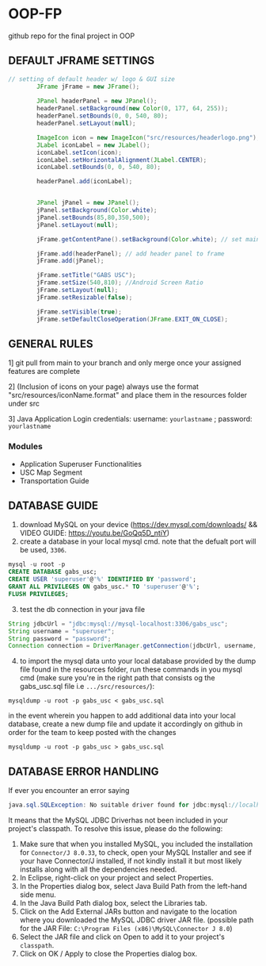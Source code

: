 # OOP-FP
github repo for the final project in OOP

## DEFAULT JFRAME SETTINGS
```java
// setting of default header w/ logo & GUI size
		JFrame jFrame = new JFrame();
		
		JPanel headerPanel = new JPanel();
		headerPanel.setBackground(new Color(0, 177, 64, 255));
		headerPanel.setBounds(0, 0, 540, 80);
		headerPanel.setLayout(null);

		ImageIcon icon = new ImageIcon("src/resources/headerlogo.png");
		JLabel iconLabel = new JLabel();
		iconLabel.setIcon(icon);
		iconLabel.setHorizontalAlignment(JLabel.CENTER);
		iconLabel.setBounds(0, 0, 540, 80);

		headerPanel.add(iconLabel);


		JPanel jPanel = new JPanel();
		jPanel.setBackground(Color.white);
		jPanel.setBounds(85,80,350,500);
		jPanel.setLayout(null);

		jFrame.getContentPane().setBackground(Color.white); // set main background to white

		jFrame.add(headerPanel); // add header panel to frame
		jFrame.add(jPanel);

		jFrame.setTitle("GABS USC");
		jFrame.setSize(540,810); //Android Screen Ratio
		jFrame.setLayout(null);
		jFrame.setResizable(false);

		jFrame.setVisible(true);
		jFrame.setDefaultCloseOperation(JFrame.EXIT_ON_CLOSE);
```
## GENERAL RULES
1] git pull from main to your branch and only merge once your assigned features are complete

2] (Inclusion of icons on your page) always use the format "src/resources/iconName.format" and place them in the resources folder under src

3] Java Application Login credentials: username: `yourlastname` ; password: `yourlastname`

### Modules
- Application Superuser Functionalities
- USC Map Segment
- Transportation Guide

## DATABASE GUIDE
1. download MySQL on your device (https://dev.mysql.com/downloads/ && VIDEO GUIDE: https://youtu.be/GoQq5D_ntiY)
2. create a database in your local mysql cmd. note that the defualt port will be used, `3306`.
```sql
mysql -u root -p
CREATE DATABASE gabs_usc;
CREATE USER 'superuser'@'%' IDENTIFIED BY 'password';
GRANT ALL PRIVILEGES ON gabs_usc.* TO 'superuser'@'%';
FLUSH PRIVILEGES;
```

3. test the db connection in your java file
```java
String jdbcUrl = "jdbc:mysql://mysql-localhost:3306/gabs_usc";
String username = "superuser";
String password = "password";
Connection connection = DriverManager.getConnection(jdbcUrl, username, password);
```
4. to import the mysql data unto your local database provided by the dump file found in the resources folder, run these commands in you mysql cmd (make sure you're in the right path that consists og the gabs_usc.sql file i.e `.../src/resources/`):
```mysql
mysqldump -u root -p gabs_usc < gabs_usc.sql
```

in the event wherein you happen to add additional data into your local database, create a new dump file and update it accordingly on github in order for the team to keep posted with the changes
```mysql
mysqldump -u root -p gabs_usc > gabs_usc.sql
```
## DATABASE ERROR HANDLING
If ever you encounter an error saying
```java
java.sql.SQLException: No suitable driver found for jdbc:mysql://localhost:3306/gabs_usc
```
It means that the MySQL JDBC Driverhas not been included in your project's classpath. To resolve this issue, please do the following:
1. Make sure that when you installed MySQL, you included the installation for `Connector/J 8.0.33`, to check, open your MySQL Installer and see if your have Connector/J installed, if not kindly install it but most likely installs along with all the dependencies needed.
2. In Eclipse, right-click on your project and select Properties.
3. In the Properties dialog box, select Java Build Path from the left-hand side menu.
4. In the Java Build Path dialog box, select the Libraries tab.
5. Click on the Add External JARs button and navigate to the location where you downloaded the MySQL JDBC driver JAR file. (possible path for the JAR File: `C:\Program Files (x86)\MySQL\Connector J 8.0`)
6. Select the JAR file and click on Open to add it to your project's `classpath`.
7. Click on OK / Apply to close the Properties dialog box.
